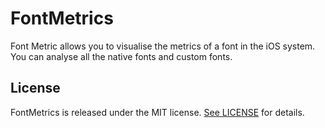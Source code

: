 # FontMetrics
Font Metric allows you to visualise the metrics of a font in the iOS system. You can analyse all the native fonts and custom fonts.

## License

FontMetrics is released under the MIT license. [See LICENSE](https://github.com/SergioEstevao/FontMetrics/blob/master/LICENSE.txt) for details.
